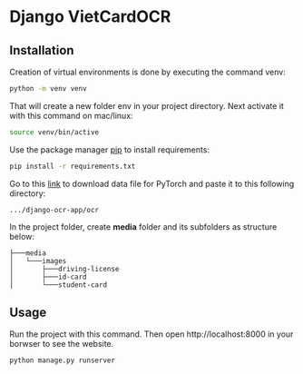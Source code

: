 # Django VietCardOCR
## Installation
Creation of virtual environments is done by executing the command venv:
```bash
python -m venv venv
```

That will create a new folder env in your project directory. Next activate it with this command on mac/linux:
```bash
source venv/bin/active
```

Use the package manager [pip](https://pip.pypa.io/en/stable/) to install requirements:
```bash
pip install -r requirements.txt
```

Go to this [link](https://1drv.ms/u/s!Avsw2PR5gprjicdb8kstRQchzCnsiw?e=RH2KDb) to download data file for PyTorch and paste it to this following directory:
```directory
.../django-ocr-app/ocr
```

In the project folder, create **media** folder and its subfolders as structure below:
```
├───media
│   └───images
│       ├───driving-license
│       ├───id-card
│       └───student-card
```

## Usage
Run the project with this command. Then open http://localhost:8000 in your borwser to see the website.
```bash
python manage.py runserver
```